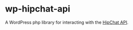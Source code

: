 # wp-hipchat-api
A WordPress php library for interacting with the [HipChat API](https://www.hipchat.com/docs/apiv2).
